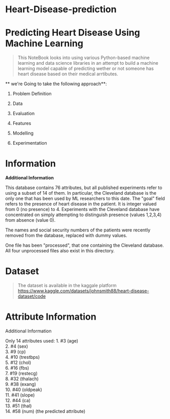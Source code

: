 # Heart-Disease-prediction
# Predicting Heart Disease Using Machine Learning

> This NoteBook looks into using various Python-based machine learning and data science libraries in an attempt to build a machine learning model capable of predicting wether or not someone has heart disease based on their medical arrtibutes.

** we're Going to take the following approach**:

1. Problem Definition

2. Data

3. Evaluation

4. Features

5. Modelling

6. Experimentation


# Information

**Additional Information**

This database contains 76 attributes, but all published experiments refer to using a subset of 14 of them.  In particular, the Cleveland database is the only one that has been used by ML researchers to
 this date.  The "goal" field refers to the presence of heart disease in the patient.  It is integer valued from 0 (no presence) to 4. Experiments with the Cleveland database have concentrated on simply attempting to distinguish presence (values 1,2,3,4) from absence (value 0).  
   
The names and social security numbers of the patients were recently removed from the database, replaced with dummy values.

One file has been "processed", that one containing the Cleveland database.  All four unprocessed files also exist in this directory.


# Dataset

> The dataset is available in the kaggale platform https://www.kaggle.com/datasets/johnsmith88/heart-disease-dataset/code


# Attribute Information

Additional Information

Only 14 attributes used:
      1. #3  (age)       
      2. #4  (sex)       
      3. #9  (cp)        
      4. #10 (trestbps)  
      5. #12 (chol)      
      6. #16 (fbs)       
      7. #19 (restecg)   
      8. #32 (thalach)   
      9. #38 (exang)     
      10. #40 (oldpeak)   
      11. #41 (slope)     
      12. #44 (ca)        
      13. #51 (thal)      
      14. #58 (num)       (the predicted attribute)
